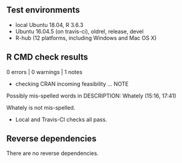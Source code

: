 ## Test environments

* local Ubuntu 18.04, R 3.6.3
* Ubuntu 16.04.5 (on travis-ci), oldrel, release, devel
* R-hub (12 platforms, including Windows and Mac OS X)

## R CMD check results

0 errors | 0 warnings | 1 notes

* checking CRAN incoming feasibility ... NOTE

Possibly mis-spelled words in DESCRIPTION:
  Whately (15:16, 17:41)

Whately is not mis-spelled.

* Local and Travis-CI checks all pass.

## Reverse dependencies

There are no reverse dependencies.

